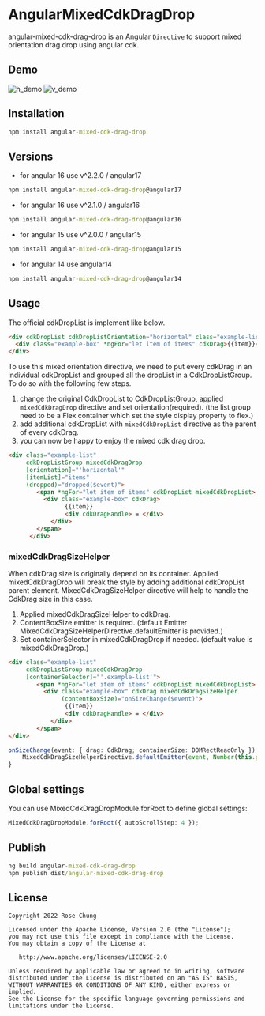 # AngularMixedCdkDragDrop

angular-mixed-cdk-drag-drop is an Angular `Directive` to support mixed orientation drag drop using angular cdk.

## Demo

![h_demo](https://github.com/rosejoe47/angular-cdk-mixed-drag-drop/blob/v1/s_h_demo.gif)
![v_demo](https://github.com/rosejoe47/angular-cdk-mixed-drag-drop/blob/v1/s_v_demo.gif)

## Installation

```cmd
npm install angular-mixed-cdk-drag-drop
```

## Versions
* for angular 16 use v^2.2.0 / angular17
```cmd
npm install angular-mixed-cdk-drag-drop@angular17
```
* for angular 16 use v^2.1.0 / angular16
```cmd
npm install angular-mixed-cdk-drag-drop@angular16
```
* for angular 15 use v^2.0.0 / angular15
```cmd
npm install angular-mixed-cdk-drag-drop@angular15
```
* for angular 14 use angular14
```cmd
npm install angular-mixed-cdk-drag-drop@angular14
```

## Usage

The official cdkDropList is implement like below.

```html
<div cdkDropList cdkDropListOrientation="horizontal" class="example-list" (cdkDropListDropped)="drop($event)">
  <div class="example-box" *ngFor="let item of items" cdkDrag>{{item}}</div>
</div>
```

To use this mixed orientation directive, we need to put every cdkDrag in an individual cdkDropList and grouped all the dropList in a CdkDropListGroup.
To do so with the following few steps.

1. change the original CdkDropList to CdkDropListGroup, applied `mixedCdkDragDrop` directive and set orientation(required). (the list group need to be a Flex container which set the style display property to flex.)
2. add additional cdkDropList with `mixedCdkDropList` directive as the parent of every cdkDrag.
3. you can now be happy to enjoy the mixed cdk drag drop.

```html
<div class="example-list"
     cdkDropListGroup mixedCdkDragDrop
     [orientation]="'horizontal'"
     [itemList]="items"
     (dropped)="dropped($event)">
        <span *ngFor="let item of items" cdkDropList mixedCdkDropList>
          <div class="example-box" cdkDrag>
                {{item}}
                <div cdkDragHandle> = </div>
            </div>
        </span>
      </div>
```

### mixedCdkDragSizeHelper

When cdkDrag size is originally depend on its container. Applied mixedCdkDragDrop will break the style by adding additional cdkDropList parent element.
MixedCdkDragSizeHelper directive will help to handle the CdkDrag size in this case.
1. Applied mixedCdkDragSizeHelper to cdkDrag.
2. ContentBoxSize emitter is required. (default Emitter MixedCdkDragSizeHelperDirective.defaultEmitter is provided.)
3. Set containerSelector in mixedCdkDragDrop if needed. (default value is mixedCdkDragDrop.)


```html
<div class="example-list"
     cdkDropListGroup mixedCdkDragDrop
     [containerSelector]="'.example-list'">
        <span *ngFor="let item of items" cdkDropList mixedCdkDropList>
          <div class="example-box" cdkDrag mixedCdkDragSizeHelper
               (contentBoxSize)="onSizeChange($event)">
                {{item}}
                <div cdkDragHandle> = </div>
            </div>
        </span>
</div>
```

```typescript
onSizeChange(event: { drag: CdkDrag; containerSize: DOMRectReadOnly }) {
    MixedCdkDragSizeHelperDirective.defaultEmitter(event, Number(this.percentWidth), Number(this.percentHeight));
}
```

## Global settings

You can use MixedCdkDragDropModule.forRoot to define global settings:

```typescript
MixedCdkDragDropModule.forRoot({ autoScrollStep: 4 });
```

## Publish
```cmd
ng build angular-mixed-cdk-drag-drop
npm publish dist/angular-mixed-cdk-drag-drop
```


## License

```text
Copyright 2022 Rose Chung

Licensed under the Apache License, Version 2.0 (the "License");
you may not use this file except in compliance with the License.
You may obtain a copy of the License at

   http://www.apache.org/licenses/LICENSE-2.0

Unless required by applicable law or agreed to in writing, software
distributed under the License is distributed on an "AS IS" BASIS,
WITHOUT WARRANTIES OR CONDITIONS OF ANY KIND, either express or implied.
See the License for the specific language governing permissions and
limitations under the License.
```
